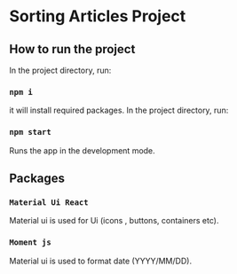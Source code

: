 # Sorting Articles Project


## How to run the project

In the project directory, run:
### `npm i`
it will install required packages.
In the project directory, run:
### `npm start`
Runs the app in the development mode.

## Packages

### `Material Ui React`
Material ui is used for Ui (icons , buttons, containers etc).
### `Moment js`
Material ui is used to format date (YYYY/MM/DD).



